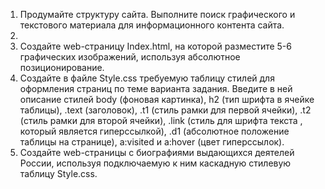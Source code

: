 1. Продумайте структуру сайта. Выполните поиск графического и текстового материала для информационного контента сайта.
2. 
3. Создайте web-страницу Index.html, на которой разместите 5-6 графических изображений, используя абсолютное позиционирование.
4. Создайте в файле Style.css требуемую таблицу стилей для оформления страниц по теме варианта задания. Введите в ней описание стилей body (фоновая картинка), h2 (тип шрифта в ячейке таблицы), .text (заголовок), .t1 (стиль рамки для первой ячейки), .t2 (стиль рамки для второй ячейки), .link (стиль для шрифта текста , который является гиперссылкой), .d1 (абсолютное положение таблицы на странице), a:visited и a:hover (цвет гиперссылок).
5. Создайте web-страницы с биографиями выдающихся деятелей России, используя подключаемую к ним каскадную стилевую таблицу Style.css.
